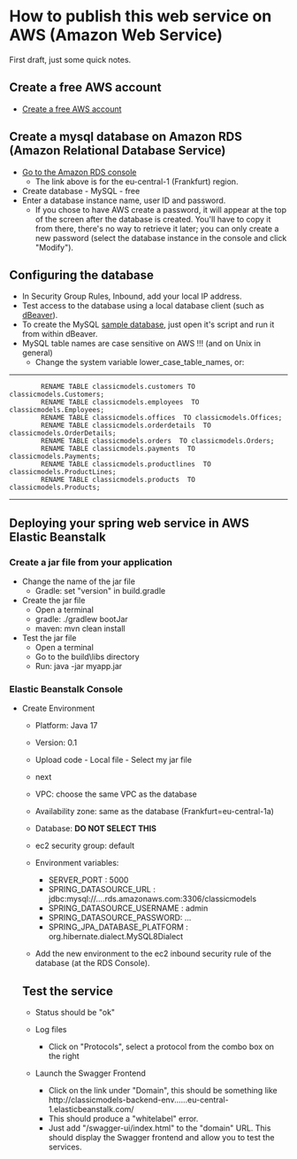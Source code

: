 # How to publish this web service on AWS (Amazon Web Service)

First draft, just some quick notes.

## Create a free AWS account
* [Create a free AWS account](https://aws.amazon.com/de/free)

## Create a mysql database on Amazon RDS (Amazon Relational Database Service)
* [Go to the Amazon RDS console](https://eu-central-1.console.aws.amazon.com/rds/home?region=eu-central-1#databases:)
    * The link above is for the eu-central-1 (Frankfurt) region.
* Create database - MySQL - free
* Enter a database instance name, user ID and password.
    * If you chose to have AWS create a password, it will appear at the top of the screen after the database is created. 
    You'll have to copy it from there, there's no way to retrieve it later; you can only create a new password 
    (select the database instance in the console and click "Modify").

## Configuring the database
* In Security Group Rules, Inbound, add your local IP address.
* Test access to the database using a local database client (such as [dBeaver](https://dbeaver.io/)).
* To create the MySQL [sample database](https://www.mysqltutorial.org/mysql-sample-database.aspx), just open it's script and run it from within dBeaver.
* MySQL table names are case sensitive on AWS !!! (and on Unix in general)
    * Change the system variable lower_case_table_names, or: 
----
            RENAME TABLE classicmodels.customers TO classicmodels.Customers;
            RENAME TABLE classicmodels.employees  TO classicmodels.Employees;
            RENAME TABLE classicmodels.offices  TO classicmodels.Offices;
            RENAME TABLE classicmodels.orderdetails  TO classicmodels.OrderDetails;
            RENAME TABLE classicmodels.orders  TO classicmodels.Orders;
            RENAME TABLE classicmodels.payments  TO classicmodels.Payments;
            RENAME TABLE classicmodels.productlines  TO classicmodels.ProductLines;
            RENAME TABLE classicmodels.products  TO classicmodels.Products;
----

## Deploying your spring web service in AWS Elastic Beanstalk
### Create a jar file from your application
* Change the name of the jar file
    * Gradle: set "version" in build.gradle 
* Create the jar file
    * Open a terminal
    * gradle:  ./gradlew bootJar
    * maven: mvn clean install
* Test the jar file
    * Open a terminal
    * Go to the build\libs directory
    * Run: java \-jar myapp.jar

### Elastic Beanstalk Console
* Create Environment
    * Platform: Java 17
    * Version: 0.1
    * Upload code - Local file - Select my jar file		
    * next
	* VPC: choose the same VPC as the database
	* Availability zone: same as the database (Frankfurt=eu\-central\-1a)
	* Database: **DO NOT SELECT THIS**
	* ec2 security group: default
	* Environment variables:
	    * SERVER_PORT : 5000 
		* SPRING_DATASOURCE_URL : jdbc:mysql://....rds.amazonaws.com:3306/classicmodels
		* SPRING_DATASOURCE_USERNAME :  admin
		* SPRING_DATASOURCE_PASSWORD: ...
		* SPRING_JPA_DATABASE_PLATFORM : org.hibernate.dialect.MySQL8Dialect

    * Add the new environment to the ec2 inbound security rule of the database (at the RDS Console).

    ## Test the service
    * Status should be \"ok\"
    * Log files
        * Click on "Protocols", select a protocol from the combo box on the right 

    * Launch the Swagger Frontend    
        * Click on the link under "Domain", this should be something like http://classicmodels-backend-env......eu-central-1.elasticbeanstalk.com/
        * This should produce a "whitelabel" error.
        * Just add "/swagger-ui/index.html" to the "domain" URL. 
        This should display the Swagger frontend and allow you to test the services.
